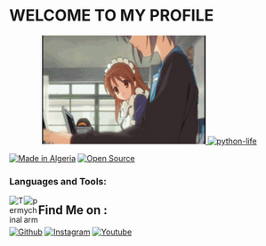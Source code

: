 
# WELCOME TO MY PROFILE
<p align="center"><a href="https://github.com/python-life"><img src="i1.gif" height='195' alt="PYTHON LIFE">
<a href="https://github.com/python-life"><img title="python-life" src="https://github-readme-stats.vercel.app/api?username=python-life&show_icons=true&include_all_commits=true&theme=chartreuse-dark&cache_seconds=3200"></a>
</p>
<p align="left">
<a href="#"><img title="Made in Algeria" src="https://img.shields.io/badge/MADE%20IN-Algérie-green?colorA=%23ff0000&colorB=%23017e40&style=for-the-badge"></a>
<a href ="#"><src="https://img.shields.io/amo/stars/:addonId"></a>
  <a href="#"><img title="Open Source" src="https://img.shields.io/badge/Open%20Source-%E2%9D%A4-green?style=for-the-badge"></a>
  
  
### Languages and Tools:

<img align="left" alt="Terminal" width="26px" src="https://img.captain-droid.com/wp-content/uploads/2019/05/com-termux-icon.png" />

<img align="left" alt="pycharm" width="26px" src="https://upload.wikimedia.org/wikipedia/commons/thumb/a/a1/PyCharm_Logo.svg/1024px-PyCharm_Logo.svg.png" />
</p>
</p>

## Find Me on :

[![Github](https://img.shields.io/badge/github-python--life-green?style=for-the-badge&logo=github)](https://github.com/python-life)
[![Instagram](https://img.shields.io/badge/instagram-python.life-orange?style=for-the-badge&logo=instagram)](https://www.instagram.com/python.life)
[![Youtube](https://img.shields.io/badge/YouTube-python%20life-red?style=for-the-badge&logo=youtube)](https://www.youtube.com/c/pythonlife)
